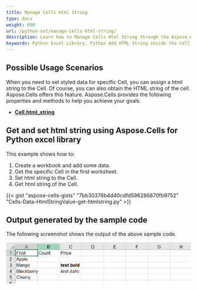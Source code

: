 ```yaml
---
title: Manage Cells Html String
type: docs
weight: 600
url: /python-net/manage-cells-html-string/
description: Learn how to Manage Cells Html String through the Aspose.Cells for Python via .NET API.
keywords: Python Excel Library, Python Add HTML String inside the Cell, Python Set HTML String inside the Cell, Python Add HTML String, Get HTML String of Cell in Python, Python Manage Cells Html String.
---
```


## **Possible Usage Scenarios**
When you need to set styled data for specific Cell, you can assign a html string to the Cell. Of course, you can also obtain the HTML string of the cell. Aspose.Cells offers this feature. Aspose.Cells provides the following properties and methods to help you achieve your goals.
- [**Cell.html_string**](https://reference.aspose.com/cells/python-net/aspose.cells/cell/html_string/)

## **Get and set html string using Aspose.Cells for Python excel library**
This example shows how to:

1. Create a workbook and add some data.
1. Get the specific Cell in the first worksheet.
1. Set html string to the Cell.
1. Get html string of the Cell.

{{< gist "aspose-cells-gists" "7bb30376b4d40cdfd596286870fb9752" "Cells-Data-HtmlStringValue-get-htmlstring.py" >}}

## Output generated by the sample code

The following screenshot shows the output of the above sample code.

![todo:image_alt_text](htmlstring.png)